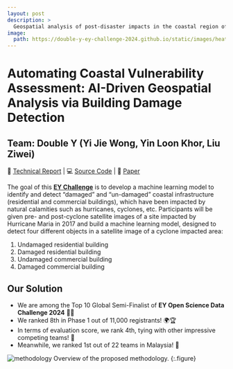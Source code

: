 ```yaml
---
layout: post
description: > 
  Geospatial analysis of post-disaster impacts in the coastal region of Puerto Rico.
image: 
  path: https://double-y-ey-challenge-2024.github.io/static/images/heatmaps/movie.gif
---
```


# Automating Coastal Vulnerability Assessment: AI-Driven Geospatial Analysis via Building Damage Detection
## Team: Double Y (Yi Jie Wong, Yin Loon Khor, Liu Ziwei)

📄 [Technical Report](https://double-y-ey-challenge-2024.github.io/) | 💻 [Source Code](https://github.com/Double-Y-EY-Challenge-2024/EY-challenge-2024) | 📝 [Paper](https://www.techrxiv.org/users/844381/articles/1233489-automating-coastal-vulnerability-assessment-ai-driven-geospatial-analysis-via-building-damage-detection?commit=a39e0164552dc5c83a788fc8707b3f129f5b5cec)

The goal of this **[EY Challenge](https://challenge.ey.com/challenges/tropical-cyclone-damage-assessment-lrrno2xm)** is to develop a machine learning model to identify and detect “damaged” and “un-damaged” coastal infrastructure (residential and commercial buildings), which have been impacted by natural calamities such as hurricanes, cyclones, etc. Participants will be given pre- and post-cyclone satellite images of a site impacted by Hurricane Maria in 2017 and build a machine learning model, designed to detect four different objects in a satellite image of a cyclone impacted area:
1. Undamaged residential building
2. Damaged residential building
3. Undamaged commercial building
4. Damaged commercial building

## Our Solution
- We are among the Top 10 Global Semi-Finalist of **EY Open Science Data Challenge 2024** 🎉🥳
- We ranked 8th in Phase 1 out of 11,000 registrants! 🌍🏆
- In terms of evaluation score, we rank 4th, tying with other impressive competing teams! 🤩
- Meanwhile, we ranked 1st out of 22 teams in Malaysia! 🏅<br>

![methodology](https://github.com/yjwong1999/EY-challenge-2024/blob/main/Team%20Double%20Y%20-%20Methodology.jpg?raw=true)
Overview of the proposed methodology.
{:.figure}

